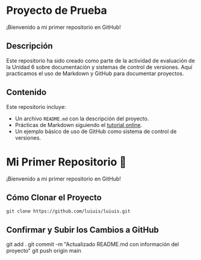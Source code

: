 # Proyecto de Prueba

¡Bienvenido a mi primer repositorio en GitHub!

## Descripción

Este repositorio ha sido creado como parte de la actividad de evaluación de la Unidad 6 sobre documentación y sistemas de control de versiones. Aquí practicamos el uso de Markdown y GitHub para documentar proyectos.

## Contenido

Este repositorio incluye:

- Un archivo `README.md` con la descripción del proyecto.
- Prácticas de Markdown siguiendo el [tutorial online](https://www.markdowntutorial.com/es/).
- Un ejemplo básico de uso de GitHub como sistema de control de versiones.

# Mi Primer Repositorio 🚀

¡Bienvenido a mi primer repositorio en GitHub!

## Cómo Clonar el Proyecto   

`git clone https://github.com/luiuis/luiuis.git`

## Confirmar y Subir los Cambios a GitHub  

git add .
git commit -m "Actualizado README.md con información del proyecto"
git push origin main

